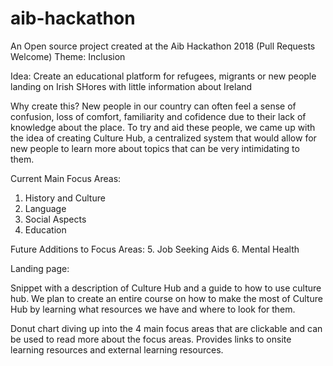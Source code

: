 # aib-hackathon

An Open source project created at the Aib Hackathon 2018 (Pull Requests Welcome)
Theme: Inclusion

Idea: Create an educational platform for refugees, migrants or new people landing on Irish SHores with little information about Ireland

Why create this?
New people in our country can often feel a sense of confusion, loss of comfort, familiarity and cofidence due to their lack of knowledge about the place. To try and aid these people, we came up with the idea of creating Culture Hub, a centralized system that would allow for new people to learn more about topics that can be very intimidating to them.

Current Main Focus Areas: 
1. History and Culture
2. Language
3. Social Aspects
4. Education

Future Additions to Focus Areas:
5. Job Seeking Aids
6. Mental Health

Landing page: 

Snippet with a description of Culture Hub and a guide to how to use culture hub. We plan to create an entire course on how to make the most of Culture Hub by learning what resources we have and where to look for them.

Donut chart diving up into the 4 main focus areas that are clickable and can be used to read more about the focus areas. Provides links to onsite learning resources and external learning resources.

